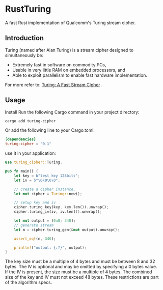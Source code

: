 # RustTuring

A fast Rust implementation of Qualcomm's Turing stream cipher.

## Introduction

Turing (named after Alan Turing) is a stream cipher designed to simultaneously
be:

* Extremely fast in software on commodity PCs,
* Usable in very little RAM on embedded processors, and
* Able to exploit parallelism to enable fast hardware implementation.

For more refer to: [Turing: A Fast Stream Cipher](https://bing.com/search?q=Turing%3A+A+Fast+Stream+Cipher) .

## Usage

Install
Run the following Cargo command in your project directory:

```bash
cargo add turing-cipher
```

Or add the following line to your Cargo.toml:

```toml
[dependencies]
turing-cipher = "0.1"
```

use it in your application:

````rust
use turing_cipher::Turing;

pub fn main() {
    let key = b"test key 128bits";
    let iv = b"\0\0\0\0";

    // create a cipher instance.
    let mut cipher = Turing::new();

    // setup key and iv
    cipher.turing_key(key, key.len()).unwrap();
    cipher.turing_iv(iv, iv.len()).unwrap();

    let mut output = [0u8; 340];
    // generate stream 
    let n = cipher.turing_gen(&mut output).unwrap();

    assert_eq!(n, 340);

    println!("output: {:?}", output);
}
````

The key size must be a multiple of 4 bytes and must be between 8 and 32 bytes. The IV is optional and may be omitted by
specifying a 0 bytes value. If the IV is present, the size must be a multiple of 4 bytes. The combined size of the key
and IV must not exceed 48 bytes. These restrictions are part of the algorithm specs.

